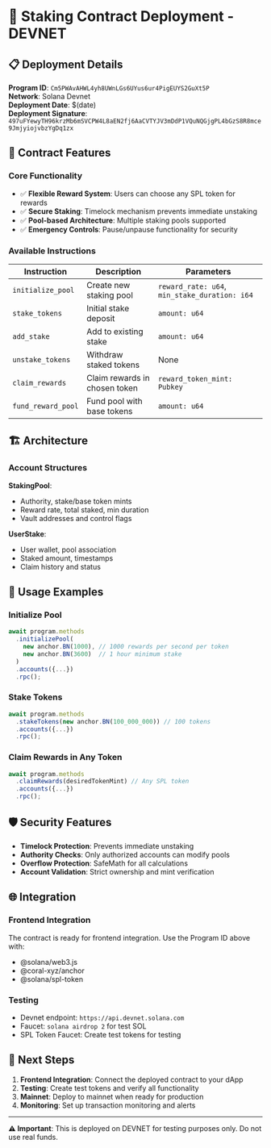 # 🚀 Staking Contract Deployment - DEVNET

## 📋 Deployment Details

**Program ID**: `Cm5PWAvAHWL4yh8UWnLGs6UYus6ur4PigEUYS2GuXt5P`  
**Network**: Solana Devnet  
**Deployment Date**: $(date)  
**Deployment Signature**: `497uFYewyTH96krzMb6mSVCPW4L8aEN2fj6AaCVTYJV3mDdP1VQuNQGjgPL4bGzS8R8mce9JmjyiojvbzYgDq1zx`

## 🎯 Contract Features

### Core Functionality
- ✅ **Flexible Reward System**: Users can choose any SPL token for rewards
- ✅ **Secure Staking**: Timelock mechanism prevents immediate unstaking
- ✅ **Pool-based Architecture**: Multiple staking pools supported
- ✅ **Emergency Controls**: Pause/unpause functionality for security

### Available Instructions

| Instruction | Description | Parameters |
|------------|-------------|------------|
| `initialize_pool` | Create new staking pool | `reward_rate: u64`, `min_stake_duration: i64` |
| `stake_tokens` | Initial stake deposit | `amount: u64` |
| `add_stake` | Add to existing stake | `amount: u64` |
| `unstake_tokens` | Withdraw staked tokens | None |
| `claim_rewards` | Claim rewards in chosen token | `reward_token_mint: Pubkey` |
| `fund_reward_pool` | Fund pool with base tokens | `amount: u64` |

## 🏗️ Architecture

### Account Structures

**StakingPool**:
- Authority, stake/base token mints
- Reward rate, total staked, min duration
- Vault addresses and control flags

**UserStake**:
- User wallet, pool association
- Staked amount, timestamps
- Claim history and status

## 🔧 Usage Examples

### Initialize Pool
```javascript
await program.methods
  .initializePool(
    new anchor.BN(1000), // 1000 rewards per second per token
    new anchor.BN(3600)  // 1 hour minimum stake
  )
  .accounts({...})
  .rpc();
```

### Stake Tokens
```javascript
await program.methods
  .stakeTokens(new anchor.BN(100_000_000)) // 100 tokens
  .accounts({...})
  .rpc();
```

### Claim Rewards in Any Token
```javascript
await program.methods
  .claimRewards(desiredTokenMint) // Any SPL token
  .accounts({...})
  .rpc();
```

## 🛡️ Security Features

- **Timelock Protection**: Prevents immediate unstaking
- **Authority Checks**: Only authorized accounts can modify pools
- **Overflow Protection**: SafeMath for all calculations
- **Account Validation**: Strict ownership and mint verification

## 🌐 Integration

### Frontend Integration
The contract is ready for frontend integration. Use the Program ID above with:
- @solana/web3.js
- @coral-xyz/anchor
- @solana/spl-token

### Testing
- Devnet endpoint: `https://api.devnet.solana.com`
- Faucet: `solana airdrop 2` for test SOL
- SPL Token Faucet: Create test tokens for testing

## 📱 Next Steps

1. **Frontend Integration**: Connect the deployed contract to your dApp
2. **Testing**: Create test tokens and verify all functionality  
3. **Mainnet**: Deploy to mainnet when ready for production
4. **Monitoring**: Set up transaction monitoring and alerts

---

**⚠️ Important**: This is deployed on DEVNET for testing purposes only. Do not use real funds.